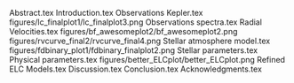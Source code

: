 Abstract.tex
Introduction.tex
Observations   Kepler.tex
figures/lc_finalplot1/lc_finalplot3.png
Observations   spectra.tex
Radial Velocities.tex
figures/bf_awesomeplot2/bf_awesomeplot2.png
figures/rvcurve_final2/rvcurve_final4.png
Stellar atmosphere model.tex
figures/fdbinary_plot1/fdbinary_finalplot2.png
Stellar parameters.tex
Physical parameters.tex
figures/better_ELCplot/better_ELCplot.png
Refined ELC Models.tex
Discussion.tex
Conclusion.tex
Acknowledgments.tex
